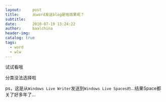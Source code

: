 ```yaml
---
layout:     post
title:      从word发送blog是啥效果呢？
subtitle:
date:       2010-07-19 13:24:22
author:     baalchina
header-img:
catalog: true
tags:
  - word
  - wlw
---
```



试试看哦

分类没法选择啦


ps，这是从`Windows Live Writer`发送到`Windows Live Spaces的`...结果Space都关了好多年了...
